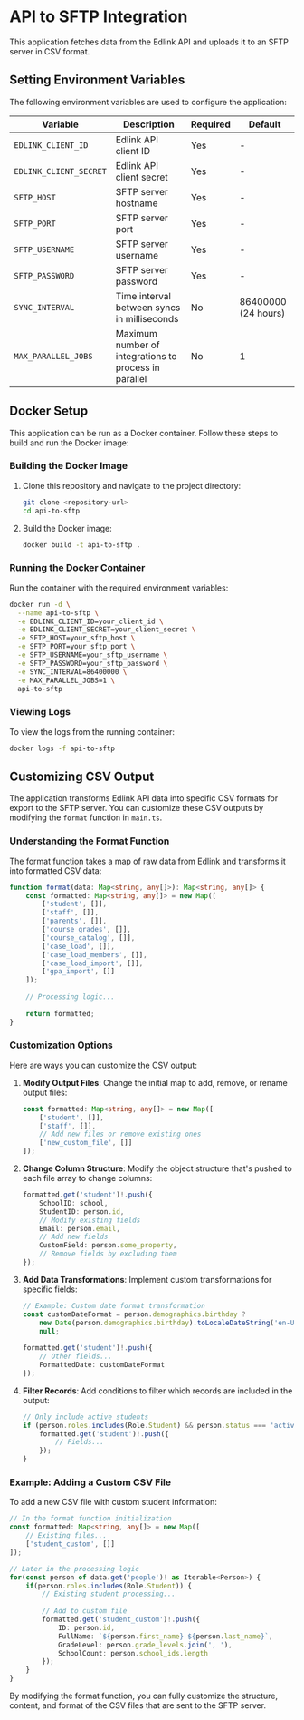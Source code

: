 # API to SFTP Integration

This application fetches data from the Edlink API and uploads it to an SFTP server in CSV format.

## Setting Environment Variables

The following environment variables are used to configure the application:

| Variable | Description | Required | Default |
|----------|-------------|----------|---------|
| `EDLINK_CLIENT_ID` | Edlink API client ID | Yes | - |
| `EDLINK_CLIENT_SECRET` | Edlink API client secret | Yes | - |
| `SFTP_HOST` | SFTP server hostname | Yes | - |
| `SFTP_PORT` | SFTP server port | Yes | - |
| `SFTP_USERNAME` | SFTP server username | Yes | - |
| `SFTP_PASSWORD` | SFTP server password | Yes | - |
| `SYNC_INTERVAL` | Time interval between syncs in milliseconds | No | 86400000 (24 hours) |
| `MAX_PARALLEL_JOBS` | Maximum number of integrations to process in parallel | No | 1 |

## Docker Setup

This application can be run as a Docker container. Follow these steps to build and run the Docker image:

### Building the Docker Image

1. Clone this repository and navigate to the project directory:
   ```bash
   git clone <repository-url>
   cd api-to-sftp
   ```

2. Build the Docker image:
   ```bash
   docker build -t api-to-sftp .
   ```

### Running the Docker Container

Run the container with the required environment variables:

```bash
docker run -d \
  --name api-to-sftp \
  -e EDLINK_CLIENT_ID=your_client_id \
  -e EDLINK_CLIENT_SECRET=your_client_secret \
  -e SFTP_HOST=your_sftp_host \
  -e SFTP_PORT=your_sftp_port \
  -e SFTP_USERNAME=your_sftp_username \
  -e SFTP_PASSWORD=your_sftp_password \
  -e SYNC_INTERVAL=86400000 \
  -e MAX_PARALLEL_JOBS=1 \
  api-to-sftp
```

### Viewing Logs

To view the logs from the running container:

```bash
docker logs -f api-to-sftp
```

## Customizing CSV Output

The application transforms Edlink API data into specific CSV formats for export to the SFTP server. You can customize these CSV outputs by modifying the `format` function in `main.ts`.

### Understanding the Format Function

The format function takes a map of raw data from Edlink and transforms it into formatted CSV data:

```typescript
function format(data: Map<string, any[]>): Map<string, any[]> {
    const formatted: Map<string, any[]> = new Map([
        ['student', []],
        ['staff', []],
        ['parents', []],
        ['course_grades', []],
        ['course_catalog', []],
        ['case_load', []],
        ['case_load_members', []],
        ['case_load_import', []],
        ['gpa_import', []]
    ]);
    
    // Processing logic...
    
    return formatted;
}
```

### Customization Options

Here are ways you can customize the CSV output:

1. **Modify Output Files**: Change the initial map to add, remove, or rename output files:
   ```typescript
   const formatted: Map<string, any[]> = new Map([
       ['student', []],
       ['staff', []],
       // Add new files or remove existing ones
       ['new_custom_file', []]
   ]);
   ```

2. **Change Column Structure**: Modify the object structure that's pushed to each file array to change columns:
   ```typescript
   formatted.get('student')!.push({
       SchoolID: school,
       StudentID: person.id,
       // Modify existing fields
       Email: person.email,
       // Add new fields
       CustomField: person.some_property,
       // Remove fields by excluding them
   });
   ```

3. **Add Data Transformations**: Implement custom transformations for specific fields:
   ```typescript
   // Example: Custom date format transformation
   const customDateFormat = person.demographics.birthday ? 
       new Date(person.demographics.birthday).toLocaleDateString('en-US') : 
       null;
       
   formatted.get('student')!.push({
       // Other fields...
       FormattedDate: customDateFormat
   });
   ```

4. **Filter Records**: Add conditions to filter which records are included in the output:
   ```typescript
   // Only include active students
   if (person.roles.includes(Role.Student) && person.status === 'active') {
       formatted.get('student')!.push({
           // Fields...
       });
   }
   ```

### Example: Adding a Custom CSV File

To add a new CSV file with custom student information:

```typescript
// In the format function initialization
const formatted: Map<string, any[]> = new Map([
    // Existing files...
    ['student_custom', []]
]);

// Later in the processing logic
for(const person of data.get('people')! as Iterable<Person>) {
    if(person.roles.includes(Role.Student)) {
        // Existing student processing...
        
        // Add to custom file
        formatted.get('student_custom')!.push({
            ID: person.id,
            FullName: `${person.first_name} ${person.last_name}`,
            GradeLevel: person.grade_levels.join(', '),
            SchoolCount: person.school_ids.length
        });
    }
}
```

By modifying the format function, you can fully customize the structure, content, and format of the CSV files that are sent to the SFTP server.

